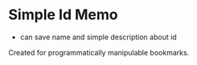 # Simple Id Memo

- can save name and simple description about id

Created for programmatically manipulable bookmarks.
